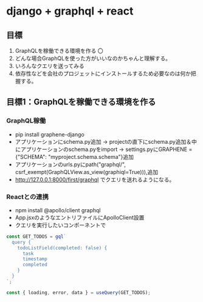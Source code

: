 # django + graphql + react
## 目標
1. GraphQLを稼働できる環境を作る 〇
2. どんな場合GraphQLを使った方がいいなのかちゃんと理解する。
3. いろんなクエリを送ってみる
4. 依存性などを会社のプロジェットにインストールするため必要なのは何か把握する。

## 目標1：GraphQLを稼働できる環境を作る
### GraphQL稼働
 * pip install graphene-django
 * アプリケーションにschema.py追加 → projectの直下にschema.py追加＆中にアプリケーションのschema.pyをimport → settings.pyにGRAPHENE = {"SCHEMA": "myproject.schema.schema"}追加
 * アプリケーションのurls.pyにpath("graphql/", csrf_exempt(GraphQLView.as_view(graphiql=True))),追加
 * http://127.0.0.1:8000/first/graphql でクエリを送れるようになる。

### Reactとの連携
 * npm install @apollo/client graphql
 * App.jsxのようなエントリファイルにApolloClient設置
 * クエリを実行したいコンポーネントで
```javascript
const GET_TODOS = gql`
  query {
    todoListField(completed: false) {
      task
      timestamp
      completed
    }
  }
`;

const { loading, error, data } = useQuery(GET_TODOS);